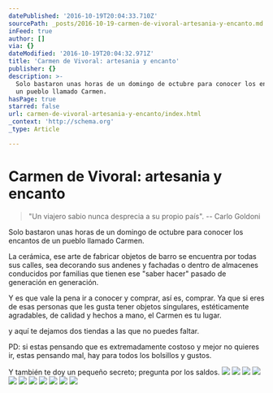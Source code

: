 ```yaml
---
datePublished: '2016-10-19T20:04:33.710Z'
sourcePath: _posts/2016-10-19-carmen-de-vivoral-artesania-y-encanto.md
inFeed: true
author: []
via: {}
dateModified: '2016-10-19T20:04:32.971Z'
title: 'Carmen de Vivoral: artesania y encanto'
publisher: {}
description: >-
  Solo bastaron unas horas de un domingo de octubre para conocer los encantos de
  un pueblo llamado Carmen.
hasPage: true
starred: false
url: carmen-de-vivoral-artesania-y-encanto/index.html
_context: 'http://schema.org'
_type: Article

---
```

# Carmen de Vivoral: artesania y encanto

> "Un viajero sabio nunca desprecia a su propio país". -- Carlo Goldoni

Solo bastaron unas horas de un domingo de octubre para conocer los encantos de un pueblo llamado Carmen.

La cerámica, ese arte de fabricar objetos de barro se encuentra por todas sus calles, sea decorando sus andenes y fachadas o dentro de almacenes conducidos por familias que tienen ese "saber hacer" pasado de generación en generación.

Y es que vale la pena ir a conocer y comprar, así es, comprar. Ya que si eres de esas personas que les gusta tener objetos singulares, estéticamente agradables, de calidad y hechos a mano, el Carmen es tu lugar.

y aquí te dejamos dos tiendas a las que no puedes faltar.

PD: si estas pensando que es extremadamente costoso y mejor no quieres ir, estas pensando mal, hay para todos los bolsillos y gustos.

Y también te doy un pequeño secreto; pregunta por los saldos.
![](https://s3-us-west-2.amazonaws.com/the-grid-img/p/35de2388243b4dc55d676fb73d96a4efab5ddc40.jpg)
![](https://the-grid-user-content.s3-us-west-2.amazonaws.com/96b18edb-9356-4515-b8a2-17475da312e1.jpg)
![](https://the-grid-user-content.s3-us-west-2.amazonaws.com/bb79c2d4-579d-4549-9120-d1c063cf70f0.jpg)
![](https://the-grid-user-content.s3-us-west-2.amazonaws.com/43f9f276-573a-4160-b590-b8fad2303d56.jpg)
![](https://the-grid-user-content.s3-us-west-2.amazonaws.com/9c9787e1-798f-4c61-9edb-c21a34988cf9.jpg)
![](https://the-grid-user-content.s3-us-west-2.amazonaws.com/ef16f897-5d32-4093-b8cf-af17f12aaaea.jpg)
![](https://the-grid-user-content.s3-us-west-2.amazonaws.com/9b61ddae-37b0-416c-af63-473799a6c20d.jpg)
![](https://s3-us-west-2.amazonaws.com/the-grid-img/p/6661b301c118a33f95eac3031cb0fa59cf70154d.jpg)
![](https://s3-us-west-2.amazonaws.com/the-grid-img/p/f8ddc89119dcb784976b46bcc6739f7fa954bb4c.jpg)
![](https://the-grid-user-content.s3-us-west-2.amazonaws.com/ddc95703-20d2-409f-a8f9-79f511d75128.jpg)
![](https://the-grid-user-content.s3-us-west-2.amazonaws.com/6d451a85-3e55-47f8-b86d-965d3f00e99f.jpg)